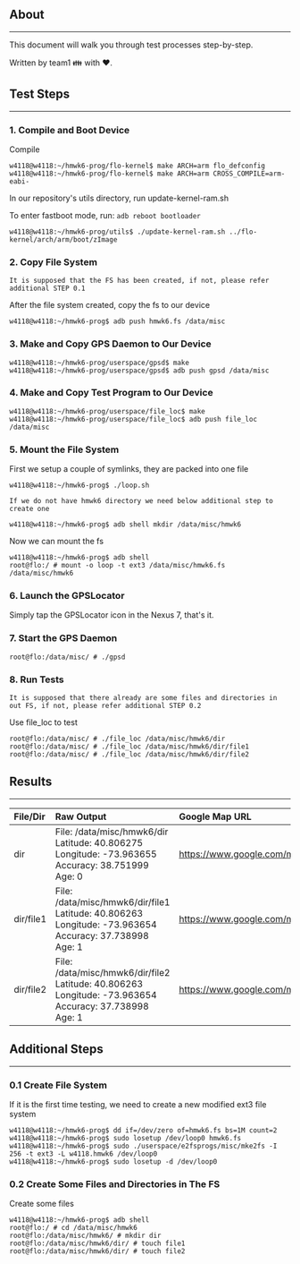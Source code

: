 About
-----

---

This document will walk you through test processes step-by-step.

Written by team1 :family: with :heart:.

Test Steps
----------

---

### 1. Compile and Boot Device

Compile

```
w4118@w4118:~/hmwk6-prog/flo-kernel$ make ARCH=arm flo_defconfig
w4118@w4118:~/hmwk6-prog/flo-kernel$ make ARCH=arm CROSS_COMPILE=arm-eabi-
```

In our repository's utils directory, run update-kernel-ram.sh

To enter fastboot mode, run: `adb reboot bootloader`

```
w4118@w4118:~/hmwk6-prog/utils$ ./update-kernel-ram.sh ../flo-kernel/arch/arm/boot/zImage
```

### 2. Copy File System

`It is supposed that the FS has been created, if not, please refer additional STEP 0.1`

After the file system created, copy the fs to our device

```
w4118@w4118:~/hmwk6-prog$ adb push hmwk6.fs /data/misc
```

### 3. Make and Copy GPS Daemon to Our Device

```
w4118@w4118:~/hmwk6-prog/userspace/gpsd$ make
w4118@w4118:~/hmwk6-prog/userspace/gpsd$ adb push gpsd /data/misc
```

### 4. Make and Copy Test Program to Our Device

```
w4118@w4118:~/hmwk6-prog/userspace/file_loc$ make
w4118@w4118:~/hmwk6-prog/userspace/file_loc$ adb push file_loc /data/misc
```

### 5. Mount the File System

First we setup a couple of symlinks, they are packed into one file

```
w4118@w4118:~/hmwk6-prog$ ./loop.sh
```

`If we do not have hmwk6 directory we need below additional step to create one`

```
w4118@w4118:~/hmwk6-prog$ adb shell mkdir /data/misc/hmwk6
```

Now we can mount the fs

```
w4118@w4118:~/hmwk6-prog$ adb shell
root@flo:/ # mount -o loop -t ext3 /data/misc/hmwk6.fs /data/misc/hmwk6
```

### 6. Launch the GPSLocator

Simply tap the GPSLocator icon in the Nexus 7, that's it.

### 7. Start the GPS Daemon

```
root@flo:/data/misc/ # ./gpsd
```

### 8. Run Tests

`It is supposed that there already are some files and directories in out FS, if not, please refer additional STEP 0.2`

Use file_loc to test

```
root@flo:/data/misc/ # ./file_loc /data/misc/hmwk6/dir
root@flo:/data/misc/ # ./file_loc /data/misc/hmwk6/dir/file1
root@flo:/data/misc/ # ./file_loc /data/misc/hmwk6/dir/file2
```

Results
-------

---

| File/Dir  | Raw Output                                                                                                                    | Google Map URL                                        |
|:----------|:------------------------------------------------------------------------------------------------------------------------------|:------------------------------------------------------|
| dir       | File: /data/misc/hmwk6/dir <br/> Latitude: 40.806275 <br/> Longitude: -73.963655 <br/> Accuracy: 38.751999 <br/> Age: 0       | https://www.google.com/maps/@40.806275,-73.963655,13z |
| dir/file1 | File: /data/misc/hmwk6/dir/file1 <br/> Latitude: 40.806263 <br/> Longitude: -73.963654 <br/> Accuracy: 37.738998 <br/> Age: 1 | https://www.google.com/maps/@40.806263,-73.963654,13z |
| dir/file2 | File: /data/misc/hmwk6/dir/file2 <br/> Latitude: 40.806263 <br/> Longitude: -73.963654 <br/> Accuracy: 37.738998 <br/> Age: 1 | https://www.google.com/maps/@40.806263,-73.963654,13z |

Additional Steps
----------------

---

### 0.1 Create File System

If it is the first time testing, we need to create a new modified ext3 file system

```
w4118@w4118:~/hmwk6-prog$ dd if=/dev/zero of=hmwk6.fs bs=1M count=2
w4118@w4118:~/hmwk6-prog$ sudo losetup /dev/loop0 hmwk6.fs
w4118@w4118:~/hmwk6-prog$ sudo ./userspace/e2fsprogs/misc/mke2fs -I 256 -t ext3 -L w4118.hmwk6 /dev/loop0
w4118@w4118:~/hmwk6-prog$ sudo losetup -d /dev/loop0
```

### 0.2 Create Some Files and Directories in The FS

Create some files

```
w4118@w4118:~/hmwk6-prog$ adb shell
root@flo:/ # cd /data/misc/hmwk6
root@flo:/data/misc/hmwk6/ # mkdir dir
root@flo:/data/misc/hmwk6/dir/ # touch file1
root@flo:/data/misc/hmwk6/dir/ # touch file2
```
